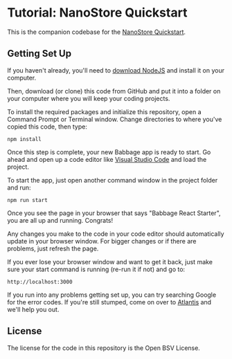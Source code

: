 # Tutorial: NanoStore Quickstart

This is the companion codebase for the [NanoStore Quickstart](https://projectbabbage.com/nanostore/quickstart).

## Getting Set Up

If you haven't already, you'll need to [download NodeJS](https://nodejs.org/) and install it on your computer.

Then, download (or clone) this code from GitHub and put it into a folder on your computer where you will keep your coding projects.

To install the required packages and initialize this repository, open a Command Prompt or Terminal window. Change directories to where you've copied this code, then type:

```
npm install
```

Once this step is complete, your new Babbage app is ready to start. Go ahead and open up a code editor like [Visual Studio Code](https://code.visualstudio.com/) and load the project.

To start the app, just open another command window in the project folder and run:

```
npm run start
```

Once you see the page in your browser that says "Babbage React Starter", you are all up and running. Congrats!

Any changes you make to the code in your code editor should automatically update in your browser window. For bigger changes or if there are problems, just refresh the page.

If you ever lose your browser window and want to get it back, just make sure your start command is running (re-run it if not) and go to:

```
http://localhost:3000
```

If you run into any problems getting set up, you can try searching Google for the error codes. If you're still stumped, come on over to [Atlantis](https://atlantis.planaria.network) and we'll help you out.

## License

The license for the code in this repository is the Open BSV License.
